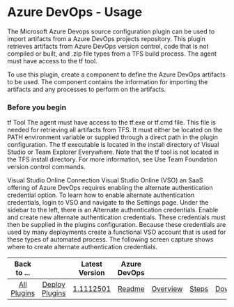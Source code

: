 
# Azure DevOps - Usage

The Microsoft Azure Devops source configuration plugin can be used to import artifacts from a Azure DevOps projects repository. This plugin retrieves artifacts from Azure DevOps version control, code that is not compiled or built, and .zip file types from a TFS build process. The agent must have access to the tf tool.

To use this plugin, create a component to define the Azure DevOps artifacts to be used. The component contains the information for importing the artifacts and any processes to perform on the artifacts.
### Before you begin

tf Tool
The agent must have access to the tf.exe or tf.cmd file. This file is needed for retrieving all artifacts from TFS. It must either be located on the PATH environment variable or supplied through a direct path in the plugin configuration. The tf executable is located in the install directory of Visual Studio or Team Explorer Everywhere. Note that the tf tool is not located in the TFS install directory. For more information, see Use Team Foundation version control commands.

Visual Studio Online Connection
Visual Studio Online (VSO) an SaaS offering of Azure DevOps requires enabling the alternate authentication credential option. To learn how to enable alternate authentication credentials, login to VSO and navigate to the Settings page. Under the sidebar to the left, there is an Alternate authentication credentials. Enable and create new alternate authentication credentials. These credentials must then be supplied in the plugins configuration. Because these credentials are used by many deployments create a functional VSO account that is used for these types of automated process. The following screen capture shows where to create alternate authentication credentials.




|Back to ...||Latest Version|Azure DevOps ||||
| :---: | :---: | :---: | :---: | :---: | :---: | :---: |
|[All Plugins](../../index.md)|[Deploy Plugins](../README.md)|[1.1112501](https://raw.githubusercontent.com/UrbanCode/IBM-UCD-PLUGINS/main/files/AzureDevopsSourceconfig/plugins-sourceconfig-azure-1.1112501.zip)|[Readme](README.md)|[Overview](overview.md)|[Steps](steps.md)|[Downloads](downloads.md)|
